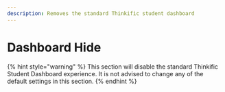 ```yaml
---
description: Removes the standard Thinkific student dashboard
---
```


# Dashboard Hide

{% hint style="warning" %}
This section will disable the standard Thinkific Student Dashboard experience. It is not advised to change any of the default settings in this section.
{% endhint %}
